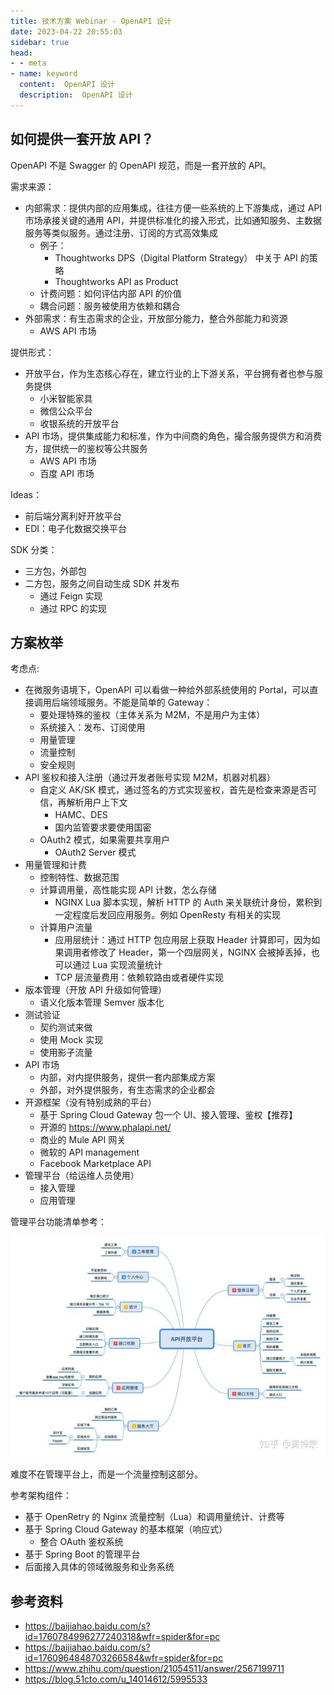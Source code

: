 ```yaml
---
title: 技术方案 Webinar - OpenAPI 设计
date: 2023-04-22 20:55:03
sidebar: true
head:
- - meta
- name: keyword
  content:  OpenAPI 设计
  description:  OpenAPI 设计
---
```


## 如何提供一套开放 API？

OpenAPI 不是 Swagger 的 OpenAPI 规范，而是一套开放的 API。

需求来源：

- 内部需求：提供内部的应用集成，往往方便一些系统的上下游集成，通过 API 市场承接关键的通用 API，并提供标准化的接入形式，比如通知服务、主数据服务等类似服务。通过注册、订阅的方式高效集成
  - 例子：
    - Thoughtworks DPS（Digital Platform Strategy） 中关于 API 的策略
    - Thoughtworks API as Product
  - 计费问题：如何评估内部 API 的价值
  - 耦合问题：服务被使用方依赖和耦合
- 外部需求：有生态需求的企业，开放部分能力，整合外部能力和资源
  - AWS API 市场

提供形式：

- 开放平台，作为生态核心存在，建立行业的上下游关系，平台拥有者也参与服务提供
  - 小米智能家具
  - 微信公众平台
  - 收银系统的开放平台
- API 市场，提供集成能力和标准，作为中间商的角色，撮合服务提供方和消费方，提供统一的鉴权等公共服务
  - AWS API 市场
  - 百度 API 市场

Ideas：

- 前后端分离利好开放平台
- EDI：电子化数据交换平台

SDK 分类：

- 三方包，外部包
- 二方包，服务之间自动生成 SDK 并发布
  - 通过 Feign 实现
  - 通过 RPC 的实现

## 方案枚举

考虑点:

- 在微服务语境下，OpenAPI 可以看做一种给外部系统使用的 Portal，可以直接调用后端领域服务。不能是简单的 Gateway：
  - 要处理特殊的鉴权（主体关系为 M2M，不是用户为主体）
  - 系统接入：发布、订阅使用
  - 用量管理
  - 流量控制
  - 安全规则
- API 鉴权和接入注册（通过开发者账号实现 M2M，机器对机器）
  - 自定义 AK/SK 模式，通过签名的方式实现鉴权，首先是检查来源是否可信，再解析用户上下文
    - HAMC、DES
    - 国内监管要求要使用国密
  - OAuth2 模式，如果需要共享用户
    - OAuth2 Server 模式
- 用量管理和计费
  - 控制特性、数据范围
  - 计算调用量，高性能实现 API 计数，怎么存储
    - NGINX Lua 脚本实现，解析 HTTP 的 Auth 来关联统计身份，累积到一定程度后发回应用服务。例如 OpenResty 有相关的实现
  - 计算用户流量
    - 应用层统计：通过 HTTP 包应用层上获取 Header 计算即可，因为如果调用者修改了 Header，第一个四层网关，NGINX 会被掉丢掉，也可以通过 Lua 实现流量统计
    - TCP 层流量费用：依赖软路由或者硬件实现
- 版本管理（开放 API 升级如何管理）
  - 语义化版本管理 Semver 版本化 
- 测试验证
  - 契约测试来做
  - 使用 Mock 实现
  - 使用影子流量
- API 市场
  - 内部，对内提供服务，提供一套内部集成方案
  - 外部，对外提供服务，有生态需求的企业都会
- 开源框架（没有特别成熟的平台）
  - 基于 Spring Cloud Gateway 包一个 UI、接入管理、鉴权【推荐】
  - 开源的 https://www.phalapi.net/
  - 商业的 Mule API 网关
  - 微软的 API management
  - Facebook Marketplace API
- 管理平台（给运维人员使用）
  - 接入管理
  - 应用管理

管理平台功能清单参考：

![](./java-solution-webinar-23/img.png)

难度不在管理平台上，而是一个流量控制这部分。

参考架构组件：

- 基于 OpenRetry 的 Nginx 流量控制（Lua）和调用量统计、计费等
- 基于 Spring Cloud Gateway 的基本框架（响应式）
  - 整合 OAuth 鉴权系统
- 基于 Spring Boot 的管理平台
- 后面接入具体的领域微服务和业务系统

## 参考资料

- https://baijiahao.baidu.com/s?id=1760784996277240318&wfr=spider&for=pc
- https://baijiahao.baidu.com/s?id=1760964848703266584&wfr=spider&for=pc
- https://www.zhihu.com/question/21054511/answer/2567199711
- https://blog.51cto.com/u_14014612/5995533
